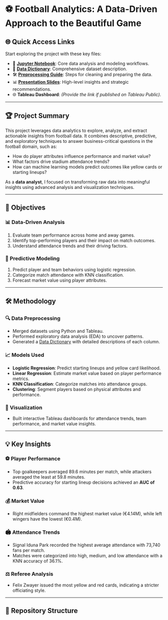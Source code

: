 # ⚽ Football Analytics: A Data-Driven Approach to the Beautiful Game

## 🌐 Quick Access Links
Start exploring the project with these key files:
- 📓 **[Jupyter Notebook](./project_final.ipynb)**: Core data analysis and modeling workflows.
- 📑 **[Data Dictionary](./data%20dictionary_football.pdf)**: Comprehensive dataset description.
- 🛠️ **[Preprocessing Guide](./[Data%20Preprocessing_KalaimaniMuthu.pdf](https://github.com/Kalaimanitvr/Capstone_Project/blob/a754bf039d8ccc6b94e389b384b6370c9f1aa531/Data%20Preprocessing_KalaimaniMuthu.pdf))**: Steps for cleaning and preparing the data.
- 📊 **[Presentation Slides](./Kalaimani_project_cap.pptx)**: High-level insights and strategic recommendations.
- 🌐 **Tableau Dashboard**: *(Provide the link if published on Tableau Public)*.

---

## 🏆 Project Summary
This project leverages data analytics to explore, analyze, and extract actionable insights from football data. It combines descriptive, predictive, and exploratory techniques to answer business-critical questions in the football domain, such as:
- How do player attributes influence performance and market value?
- What factors drive stadium attendance trends?
- How can machine learning models predict outcomes like yellow cards or starting lineups?

As a **data analyst**, I focused on transforming raw data into meaningful insights using advanced analysis and visualization techniques.

---

## 🎯 Objectives
### 📊 Data-Driven Analysis
1. Evaluate team performance across home and away games.
2. Identify top-performing players and their impact on match outcomes.
3. Understand attendance trends and their driving factors.

### 🔮 Predictive Modeling
1. Predict player and team behaviors using logistic regression.
2. Categorize match attendance with KNN classification.
3. Forecast market value using player attributes.

---

## 🛠️ Methodology
### 🔍 **Data Preprocessing**
- Merged datasets using Python and Tableau.
- Performed exploratory data analysis (EDA) to uncover patterns.
- Generated a [Data Dictionary](./data%20dictionary_football.pdf) with detailed descriptions of each column.

### 📈 **Models Used**
- **Logistic Regression**: Predict starting lineups and yellow card likelihood.
- **Linear Regression**: Estimate market value based on player performance metrics.
- **KNN Classification**: Categorize matches into attendance groups.
- **Clustering**: Segment players based on physical attributes and performance.

### 🎨 **Visualization**
- Built interactive Tableau dashboards for attendance trends, team performance, and market value insights.

---

## 💡 Key Insights
### ⚽ **Player Performance**
- Top goalkeepers averaged 89.6 minutes per match, while attackers averaged the least at 59.8 minutes.
- Predictive accuracy for starting lineup decisions achieved an **AUC of 0.63**.

### 💰 **Market Value**
- Right midfielders command the highest market value (€4.14M), while left wingers have the lowest (€0.4M).

### 🏟️ **Attendance Trends**
- Signal Iduna Park recorded the highest average attendance with 73,740 fans per match.
- Matches were categorized into high, medium, and low attendance with a KNN accuracy of 36.1%.

### ⚖️ **Referee Analysis**
- Felix Zwayer issued the most yellow and red cards, indicating a stricter officiating style.

---

## 📂 Repository Structure
